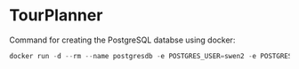 # TourPlanner

Command for creating the PostgreSQL databse using docker:

```powershell
docker run -d --rm --name postgresdb -e POSTGRES_USER=swen2 -e POSTGRES_PASSWORD=passwordswen2 -p 5432:5432 -v pgdata:/var/lib/postgresql/data postgres
```
